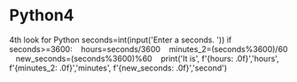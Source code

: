 # Python4
4th look for Python
seconds=int(input('Enter a seconds. '))
if seconds>=3600:
   hours=seconds/3600
   minutes_2=(seconds%3600)/60
   new_seconds=(seconds%3600)%60
   print('It is', f'{hours: .0f}','hours', f'{minutes_2: .0f}','minutes', f'{new_seconds: .0f}','second')
